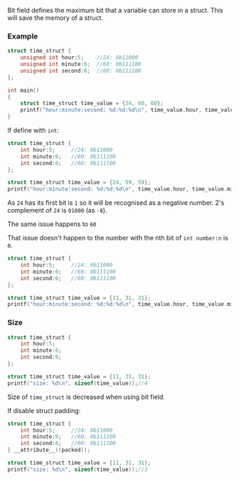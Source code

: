 Bit field defines the maximum bit that a variable can store in a struct. This will save the memory of a struct.

### Example

```c
struct time_struct {
    unsigned int hour:5; 	//24: 0b11000
    unsigned int minute:6;	//60: 0b111100
	unsigned int second:6;	//60: 0b111100
};

int main()
{  
    struct time_struct time_value = {24, 60, 60};
	printf("hour:minute:second: %d:%d:%d\n", time_value.hour, time_value.minute, time_value.second);//hour:minute:second: 24:60:60
}
```

If define with ``int``:

```c
struct time_struct {
    int hour:5; 	//24: 0b11000
    int minute:6;	//60: 0b111100
	int second:6;	//60: 0b111100
};

struct time_struct time_value = {24, 59, 59};
printf("hour:minute:second: %d:%d:%d\n", time_value.hour, time_value.minute, time_value.second);//hour:minute:second: -8:-5:-5
```

As ``24`` has its first bit is ``1`` so it will be recognised as a negative number. 2's complement of ``24`` is ``01000`` (as ``-8``).

The same issue happens to ``60``

That issue doesn't happen to the number with the nth bit of ``int number:n`` is ``0``.

```c
struct time_struct {
    int hour:5; 	//24: 0b11000
    int minute:6;	//60: 0b111100
	int second:6;	//60: 0b111100
};

struct time_struct time_value = {11, 31, 31};
printf("hour:minute:second: %d:%d:%d\n", time_value.hour, time_value.minute, time_value.second);//hour:minute:second: 11:31:31
```

### Size

```c
struct time_struct {
	int hour:5;
    int minute:6;
	int second:6;
};

struct time_struct time_value = {11, 31, 31};
printf("size: %d\n", sizeof(time_value));//4
```
Size of ``time_struct`` is decreased when using bit field.

If disable struct padding:

```c
struct time_struct {
	int hour:5; 	//24: 0b11000
    int minute:6;	//60: 0b111100
	int second:6;	//60: 0b111100
} __attribute__((packed));

struct time_struct time_value = {11, 31, 31};
printf("size: %d\n", sizeof(time_value));//3
```